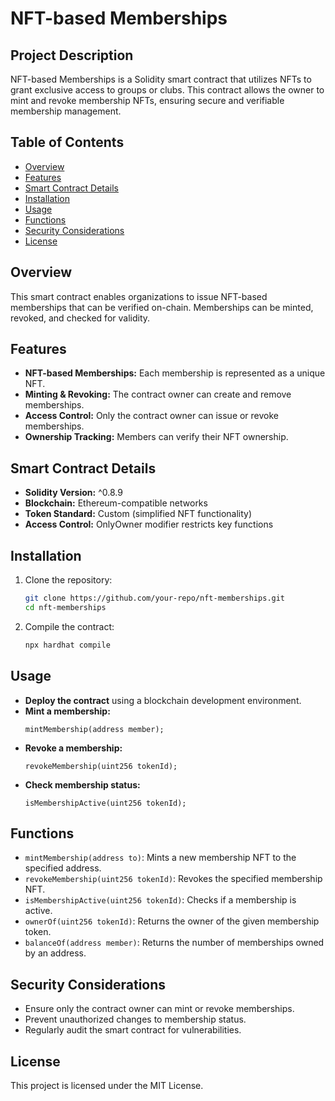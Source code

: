 # NFT-based Memberships

## Project Description
NFT-based Memberships is a Solidity smart contract that utilizes NFTs to grant exclusive access to groups or clubs. This contract allows the owner to mint and revoke membership NFTs, ensuring secure and verifiable membership management.

## Table of Contents
- [Overview](#overview)
- [Features](#features)
- [Smart Contract Details](#smart-contract-details)
- [Installation](#installation)
- [Usage](#usage)
- [Functions](#functions)
- [Security Considerations](#security-considerations)
- [License](#license)

## Overview
This smart contract enables organizations to issue NFT-based memberships that can be verified on-chain. Memberships can be minted, revoked, and checked for validity.

## Features
- **NFT-based Memberships:** Each membership is represented as a unique NFT.
- **Minting & Revoking:** The contract owner can create and remove memberships.
- **Access Control:** Only the contract owner can issue or revoke memberships.
- **Ownership Tracking:** Members can verify their NFT ownership.

## Smart Contract Details
- **Solidity Version:** ^0.8.9
- **Blockchain:** Ethereum-compatible networks
- **Token Standard:** Custom (simplified NFT functionality)
- **Access Control:** OnlyOwner modifier restricts key functions

## Installation
1. Clone the repository:
   ```sh
   git clone https://github.com/your-repo/nft-memberships.git
   cd nft-memberships
   ```
2. Compile the contract:
   ```sh
   npx hardhat compile
   ```

## Usage
- **Deploy the contract** using a blockchain development environment.
- **Mint a membership:**
   ```solidity
   mintMembership(address member);
   ```
- **Revoke a membership:**
   ```solidity
   revokeMembership(uint256 tokenId);
   ```
- **Check membership status:**
   ```solidity
   isMembershipActive(uint256 tokenId);
   ```

## Functions
- `mintMembership(address to)`: Mints a new membership NFT to the specified address.
- `revokeMembership(uint256 tokenId)`: Revokes the specified membership NFT.
- `isMembershipActive(uint256 tokenId)`: Checks if a membership is active.
- `ownerOf(uint256 tokenId)`: Returns the owner of the given membership token.
- `balanceOf(address member)`: Returns the number of memberships owned by an address.

## Security Considerations
- Ensure only the contract owner can mint or revoke memberships.
- Prevent unauthorized changes to membership status.
- Regularly audit the smart contract for vulnerabilities.

## License
This project is licensed under the MIT License.


